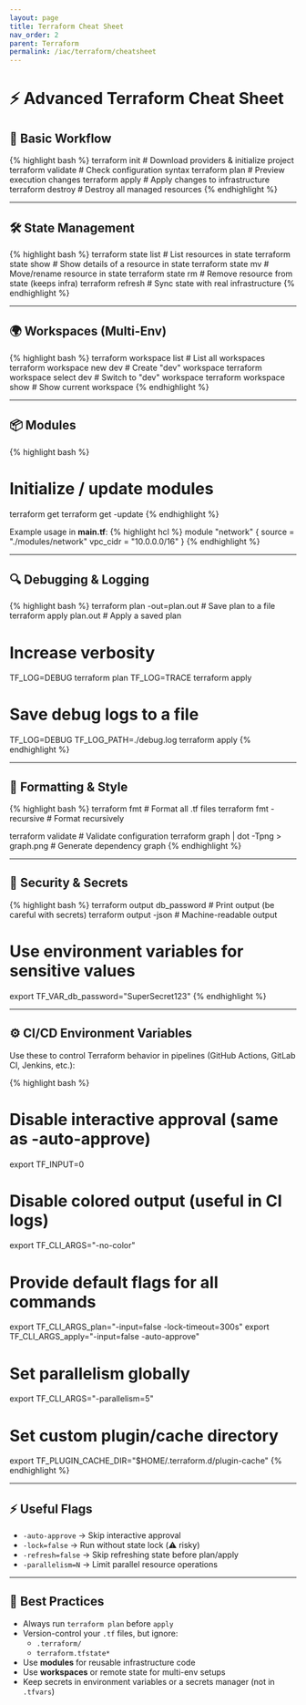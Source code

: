 ```yaml
---
layout: page
title: Terraform Cheat Sheet
nav_order: 2
parent: Terraform
permalink: /iac/terraform/cheatsheet
---
```


# ⚡ Advanced Terraform Cheat Sheet

## 🚀 Basic Workflow

{% highlight bash %}
terraform init        # Download providers & initialize project
terraform validate    # Check configuration syntax
terraform plan        # Preview execution changes
terraform apply       # Apply changes to infrastructure
terraform destroy     # Destroy all managed resources
{% endhighlight %}

---

## 🛠️ State Management

{% highlight bash %}
terraform state list                   # List resources in state
terraform state show <resource>        # Show details of a resource in state
terraform state mv <src> <dest>        # Move/rename resource in state
terraform state rm <resource>          # Remove resource from state (keeps infra)
terraform refresh                      # Sync state with real infrastructure
{% endhighlight %}

---

## 🌍 Workspaces (Multi-Env)

{% highlight bash %}
terraform workspace list               # List all workspaces
terraform workspace new dev            # Create "dev" workspace
terraform workspace select dev         # Switch to "dev" workspace
terraform workspace show               # Show current workspace
{% endhighlight %}

---

## 📦 Modules

{% highlight bash %}
# Initialize / update modules
terraform get
terraform get -update
{% endhighlight %}

Example usage in **main.tf**:
{% highlight hcl %}
module "network" {
  source = "./modules/network"
  vpc_cidr = "10.0.0.0/16"
}
{% endhighlight %}

---

## 🔍 Debugging & Logging

{% highlight bash %}
terraform plan -out=plan.out        # Save plan to a file
terraform apply plan.out            # Apply a saved plan

# Increase verbosity
TF_LOG=DEBUG terraform plan
TF_LOG=TRACE terraform apply

# Save debug logs to a file
TF_LOG=DEBUG TF_LOG_PATH=./debug.log terraform apply
{% endhighlight %}

---

## 📜 Formatting & Style

{% highlight bash %}
terraform fmt                        # Format all .tf files
terraform fmt -recursive             # Format recursively

terraform validate                   # Validate configuration
terraform graph | dot -Tpng > graph.png  # Generate dependency graph
{% endhighlight %}

---

## 🔐 Security & Secrets

{% highlight bash %}
terraform output db_password         # Print output (be careful with secrets)
terraform output -json               # Machine-readable output

# Use environment variables for sensitive values
export TF_VAR_db_password="SuperSecret123"
{% endhighlight %}

---

## ⚙️ CI/CD Environment Variables

Use these to control Terraform behavior in pipelines (GitHub Actions, GitLab CI, Jenkins, etc.):

{% highlight bash %}
# Disable interactive approval (same as -auto-approve)
export TF_INPUT=0

# Disable colored output (useful in CI logs)
export TF_CLI_ARGS="-no-color"

# Provide default flags for all commands
export TF_CLI_ARGS_plan="-input=false -lock-timeout=300s"
export TF_CLI_ARGS_apply="-input=false -auto-approve"

# Set parallelism globally
export TF_CLI_ARGS="-parallelism=5"

# Set custom plugin/cache directory
export TF_PLUGIN_CACHE_DIR="$HOME/.terraform.d/plugin-cache"
{% endhighlight %}

---

## ⚡ Useful Flags

- `-auto-approve` → Skip interactive approval  
- `-lock=false` → Run without state lock (⚠️ risky)  
- `-refresh=false` → Skip refreshing state before plan/apply  
- `-parallelism=N` → Limit parallel resource operations  

---

## 📝 Best Practices

- Always run `terraform plan` before `apply`  
- Version-control your `.tf` files, but ignore:
  - `.terraform/`
  - `terraform.tfstate*`  
- Use **modules** for reusable infrastructure code  
- Use **workspaces** or remote state for multi-env setups  
- Keep secrets in environment variables or a secrets manager (not in `.tfvars`)  

